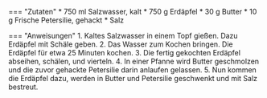 === "Zutaten"
    * 750 ml Salzwasser, kalt
    * 750 g Erdäpfel
    * 30 g Butter
    * 10 g Frische Petersilie, gehackt
    * Salz

=== "Anweisungen"
    1. Kaltes Salzwasser in einem Topf gießen. Dazu Erdäpfel mit Schäle geben.
    2. Das Wasser zum Kochen bringen. Die Erdäpfel für etwa 25 Minuten kochen.
    3. Die fertig gekochten Erdäpfel abseihen, schälen, und vierteln.
    4. In einer Pfanne wird Butter geschmolzen und die zuvor gehackte Petersilie darin anlaufen gelassen.
    5. Nun kommen die Erdäpfel dazu, werden in Butter und Petersilie geschwenkt und mit Salz bestreut.

[^gutekueche]:
    ["Petersilienkartoffeln."](https://www.gutekueche.at/petersilienkartoffeln-rezept-24703)
    *Gute Kueche.*
    7 Jänner 2016.

